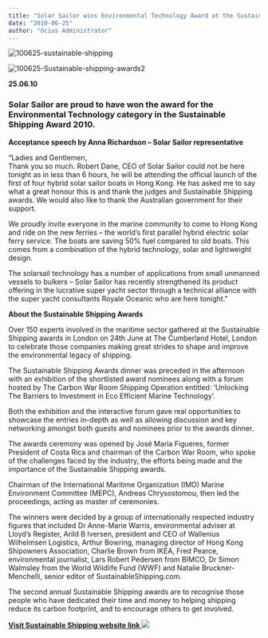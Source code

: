 ```yaml
---
title: "Solar Sailor wins Environmental Technology Award at the Sustainable Shipping Award 2010"
date: "2010-06-25"
author: "Ocius Administrator"
---
```


![](http://solarsailor.com/wp-content/uploads/2011/07/100625-sustainable-shipping.jpg "100625-sustainable-shipping")

![](http://solarsailor.com/wp-content/uploads/2011/05/100625-Sustainable-shipping-awards2.jpg "100625-Sustainable-shipping-awards2")

**25.06.10**

### Solar Sailor are proud to have won the award for the Environmental Technology category in the Sustainable Shipping Award 2010.

**Acceptance speech by Anna Richardson – Solar Sailor representative**

“Ladies and Gentlemen,  
Thank you so much. Robert Dane, CEO of Solar Sailor could not be here tonight as in less than 6 hours, he will be attending the official launch of the first of four hybrid solar sailor boats in Hong Kong. He has asked me to say what a great honour this is and thank the judges and Sustainable Shipping awards. We would also like to thank the Australian government for their support.

We proudly invite everyone in the marine community to come to Hong Kong and ride on the new ferries – the world’s first parallel hybrid electric solar ferry service. The boats are saving 50% fuel compared to old boats. This comes from a combination of the hybrid technology, solar and lightweight design.

The solarsail technology has a number of applications from small unmanned vessels to bulkers – Solar Sailor has recently strengthened its product offering in the lucrative super yacht sector through a technical alliance with the super yacht consultants Royale Oceanic who are here tonight.”

**About the Sustainable Shipping Awards**

Over 150 experts involved in the maritime sector gathered at the Sustainable Shipping awards in London on 24th June at The Cumberland Hotel, London to celebrate those companies making great strides to shape and improve the environmental legacy of shipping.

The Sustainable Shipping Awards dinner was preceded in the afternoon with an exhibition of the shortlisted award nominees along with a forum hosted by The Carbon War Room Shipping Operation entitled: ‘Unlocking The Barriers to Investment in Eco Efficient Marine Technology’.

Both the exhibition and the interactive forum gave real opportunities to showcase the entries in-depth as well as allowing discussion and key networking amongst both guests and nominees prior to the awards dinner.

The awards ceremony was opened by José Maria Figueres, former President of Costa Rica and chairman of the Carbon War Room, who spoke of the challenges faced by the industry, the efforts being made and the importance of the Sustainable Shipping awards.

Chairman of the International Maritime Organization (IMO) Marine Environment Committee (MEPC), Andreas Chrysostomou, then led the proceedings, acting as master of ceremonies.

The winners were decided by a group of internationally respected industry figures that included Dr Anne-Marie Warris, environmental adviser at Lloyd’s Register, Arild B Iversen, president and CEO of Wallenius Wilhelmsen Logistics, Arthur Bowring, managing director of Hong Kong Shipowners Association, Charlie Brown from IKEA, Fred Pearce, environmental journalist, Lars Robert Pedersen from BIMCO, Dr Simon Walmsley from the World Wildlife Fund (WWF) and Natalie Bruckner-Menchelli, senior editor of SustainableShipping.com.

The second annual Sustainable Shipping awards are to recognise those people who have dedicated their time and money to helping shipping reduce its carbon footprint, and to encourage others to get involved.

**[Visit Sustainable Shipping website link ![](http://solarsailor.com/images/arrow_blue_white.gif)](http://www.sustainableshipping.com/events/2010/london/winners.html)**
